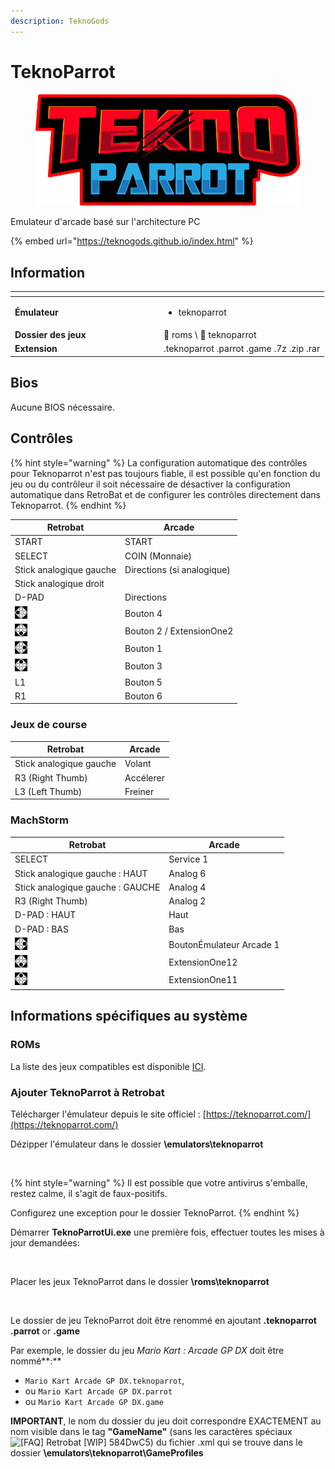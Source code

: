 ```yaml
---
description: TeknoGods
---
```


# TeknoParrot

<div align="left">

<figure><img src="https://raw.githubusercontent.com/fabricecaruso/es-theme-carbon/52ff37c9e265587d006945a2ba695b5a962b3a3d/art/logos/teknoparrot.svg" alt=""><figcaption></figcaption></figure>

</div>

Emulateur d'arcade basé sur l'architecture PC

{% embed url="https://teknogods.github.io/index.html" %}

## Information

<table data-header-hidden><thead><tr><th width="224"></th><th></th></tr></thead><tbody><tr><td><strong>Émulateur</strong></td><td><ul><li>teknoparrot</li></ul></td></tr><tr><td><strong>Dossier des jeux</strong></td><td><span data-gb-custom-inline data-tag="emoji" data-code="1f4c2">📂</span> roms \ <span data-gb-custom-inline data-tag="emoji" data-code="1f4c2">📂</span> teknoparrot</td></tr><tr><td><strong>Extension</strong></td><td>.teknoparrot .parrot .game .7z .zip .rar</td></tr></tbody></table>

## Bios

Aucune BIOS nécessaire.

## Contrôles

{% hint style="warning" %}
La configuration automatique des contrôles pour Teknoparrot n'est pas toujours fiable, il est possible qu'en fonction du jeu ou du contrôleur il soit nécessaire de désactiver la configuration automatique dans RetroBat et de configurer les contrôles directement dans Teknoparrot.
{% endhint %}

| Retrobat                                       | Arcade                     |
| ---------------------------------------------- | -------------------------- |
| START                                          | START                      |
| SELECT                                         | COIN (Monnaie)             |
| Stick analogique gauche                        | Directions (si analogique) |
| Stick analogique droit                         |                            |
| D-PAD                                          | Directions                 |
| ![](<../../../.gitbook/assets/image (32).png>) | Bouton 4                   |
| ![](<../../../.gitbook/assets/image (19).png>) | Bouton 2 / ExtensionOne2   |
| ![](<../../../.gitbook/assets/image (6).png>)  | Bouton 1                   |
| ![](<../../../.gitbook/assets/image (34).png>) | Bouton 3                   |
| L1                                             | Bouton 5                   |
| R1                                             | Bouton 6                   |

### Jeux de course

| Retrobat                | Arcade    |
| ----------------------- | --------- |
| Stick analogique gauche | Volant    |
| R3 (Right Thumb)        | Accélerer |
| L3 (Left Thumb)         | Freiner   |

### MachStorm

| Retrobat                                       | Arcade                   |
| ---------------------------------------------- | ------------------------ |
| SELECT                                         | Service 1                |
| Stick analogique gauche : HAUT                 | Analog 6                 |
| Stick analogique gauche : GAUCHE               | Analog 4                 |
| R3 (Right Thumb)                               | Analog 2                 |
| D-PAD : HAUT                                   | Haut                     |
| D-PAD : BAS                                    | Bas                      |
| ![](<../../../.gitbook/assets/image (6).png>)  | BoutonÉmulateur Arcade 1 |
| ![](<../../../.gitbook/assets/image (19).png>) | ExtensionOne12           |
| ![](<../../../.gitbook/assets/image (34).png>) | ExtensionOne11           |

## Informations spécifiques au système

### ROMs

La liste des jeux compatibles est disponible [ICI](https://teknogods.github.io/compatibility.html).

### Ajouter TeknoParrot à Retrobat

Télécharger l'émulateur depuis le site officiel : [https://teknoparrot.com/](https://teknoparrot.com/)

Dézipper l'émulateur dans le dossier **\emulators\teknoparrot**

<div align="left">

<figure><img src="https://i.imgur.com/fAk6RTy.png" alt=""><figcaption></figcaption></figure>

</div>

{% hint style="warning" %}
Il est possible que votre antivirus s'emballe, restez calme, il s'agit de faux-positifs.&#x20;

Configurez une exception pour le dossier TeknoParrot.
{% endhint %}

Démarrer **TeknoParrotUi.exe** une première fois, effectuer toutes les mises à jour demandées:

<div align="left">

<figure><img src="https://i.imgur.com/liUVclK.png" alt=""><figcaption></figcaption></figure>

</div>

Placer les jeux TeknoParrot dans le dossier **\roms\teknoparrot**

<div align="left">

<figure><img src="https://i.imgur.com/rjJ3XuI.png" alt=""><figcaption></figcaption></figure>

</div>

Le dossier de jeu TeknoParrot doit être renommé en ajoutant **.teknoparrot** **.parrot** or **.game**

Par exemple, le dossier du jeu _Mario Kart : Arcade GP DX_ doit être nommé**:**&#x20;

* `Mario Kart Arcade GP DX.teknoparrot`,&#x20;
* ou `Mario Kart Arcade GP DX.parrot`
* ou `Mario Kart Arcade GP DX.game`

**IMPORTANT**, le nom du dossier du jeu doit correspondre EXACTEMENT au nom visible dans le tag **"GameName"** (sans les caractères spéciaux ![\[FAQ\] Retrobat \[WIP\] 584DwC5](https://i.imgur.com/584DwC5.png)) du fichier .xml qui se trouve dans le dossier  **\emulators\teknoparrot\GameProfiles**

<div align="left">

<figure><img src="https://i.imgur.com/wKid67O.png" alt=""><figcaption></figcaption></figure>

</div>

